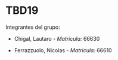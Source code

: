 # TBD19

Integrantes del grupo:

* Chigal, Lautaro - *Matricula:* 66630

* Ferrazzuolo, Nicolas - *Matricula:* 66610
